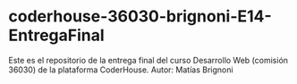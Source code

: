 # coderhouse-36030-brignoni-E14-EntregaFinal
Este es el repositorio de la entrega final del curso Desarrollo Web (comisión 36030) de la plataforma CoderHouse. Autor: Matías Brignoni
